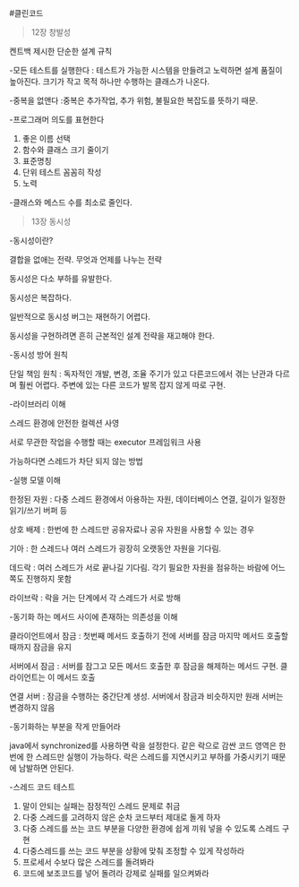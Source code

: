 #클린코드

> 12장 창발성

켄트백 제시한 단순한 설계 규칙

-모든 테스트를 실행한다
: 테스트가 가능한 시스템을 만들려고 노력하면 설계 품질이 높아진다. 크기가 작고 목적 하나만 수행하는 클래스가 나온다. 

-중복을 없앤다
:중복은 추가작업, 추가 위험, 불필요한 복잡도를 뜻하기 때문.

-프로그래머 의도를 표현한다
1. 좋은 이름 선택
2. 함수와 클래스 크기 줄이기
3. 표준명칭
4. 단위 테스트 꼼꼼히 작성
5. 노력

-클래스와 메스드 수를 최소로 줄인다.

> 13장 동시성

-동시성이란?

결합을 없애는 전략. 무엇과 언제를 나누는 전략

동시성은 다소 부하를 유발한다.

동시성은 복잡하다.

일반적으로 동시성 버그는 재현하기 어렵다.

동시성을 구현하려면 흔히 근본적인 설계 전략을 재고해야 한다.

-동시성 방어 원칙

단일 책임 원칙 : 독자적인 개발, 변경, 조율 주기가 있고 다른코드에서 겪는 난관과 다르며 훨씬 어렵다. 주변에 있는 다른 코드가 발목 잡지 않게 따로 구현.

-라이브러리 이해

스레드 환경에 안전한 컬렉션 사영

서로 무관한 작업을 수행할 때는 executor 프레임워크 사용

가능하다면 스레드가 차단 되지 않는 방법

-실행 모델 이해

한정된 자원 : 다중 스레드 환경에서 아용하는 자원, 데이터베이스 연결, 길이가 일정한 읽기/쓰기 버퍼 등

상호 배제 : 한번에 한 스레드만 공유자료나 공유 자원을 사용할 수 있는 경우

기아 : 한 스레드나 여러 스레드가 굉장히 오랫동안 자원을 기다림.

데드락 : 여러 스레드가 서로 끝나길 기다림. 각기 필요한 자원을 점유하는 바람에 어느쪽도 진행하지 못함

라이브락 : 락을 거는 단계에서 각 스레드가 서로 방해

-동기화 하는 메서드 사이에 존재하는 의존성을 이해

클라이언트에서 잠금 : 첫번째 메서드 호출하기 전에 서버를 잠금 마지막 메서드 호출할 때까지 잠금을 유지

서버에서 잠금 : 서버를 잠그고 모든 메서드 호출한 후 잠금을 해제하는 메서드 구현. 클라이언트는 이 메서드 호출

연결 서버 : 잠금을 수행하는 중간단계 생성. 서버에서 잠금과 비슷하지만 원래 서버는 변경하지 않음

-동기화하는 부분을 작게 만들어라

java에서 synchronized를 사용하면 락을 설정한다. 
같은 락으로 감싼 코드 영역은 한번에 한 스레드만 실행이 가능하다. 락은 스레드를 지연시키고 부하를 가중시키기 때문에 남발하면 안된다.

-스레드 코드 테스트

1. 말이 안되는 실패는 잠정적인 스레드 문제로 취금
2. 다중 스레드를 고려하지 않은 순차 코드부터 제대로 돌게 하자
3. 다중 스레드를 쓰는 코드 부분을 다양한 환경에 쉽게 끼워 넣을 수 있도록 스레드 구현
4. 다중스레드를 쓰는 코드 부분을 상황에 맞춰 조정할 수 있게 작성하라
5. 프로세서 수보다 많은 스레드를 돌려봐라
6. 코드에 보조코드를 넣어 돌려라 강제로 실패를 일으켜봐라




 

